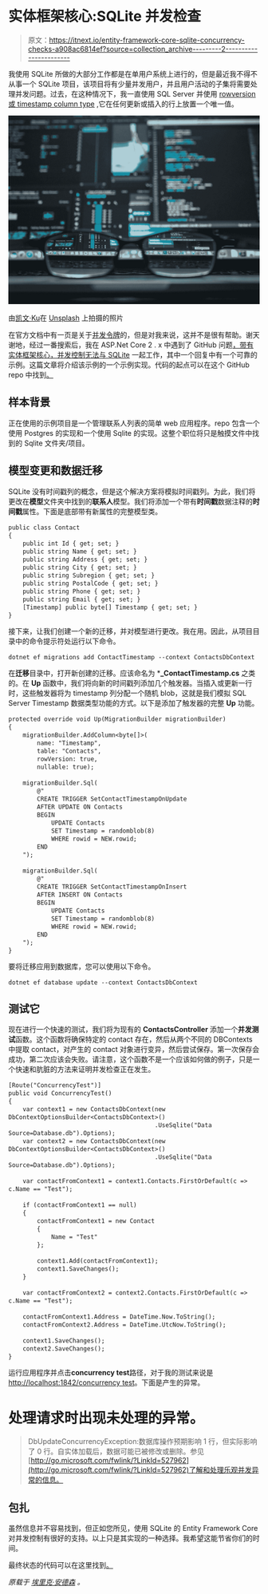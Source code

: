 # 实体框架核心:SQLite 并发检查

> 原文：<https://itnext.io/entity-framework-core-sqlite-concurrency-checks-a908ac6814ef?source=collection_archive---------2----------------------->

我使用 SQLite 所做的大部分工作都是在单用户系统上进行的，但是最近我不得不从事一个 SQLite 项目，该项目将有少量并发用户，并且用户活动的子集将需要处理并发问题。过去，在这种情况下，我一直使用 SQL Server 并使用 [rowversion 或 timestamp column type](https://docs.microsoft.com/en-us/sql/t-sql/data-types/rowversion-transact-sql?view=sql-server-2017) ,它在任何更新或插入的行上放置一个唯一值。

![](img/d4260c01ebc3ea36b635d5c327cd29d1.png)

由[凯文·Ku](https://unsplash.com/@ikukevk?utm_source=medium&utm_medium=referral)在 [Unsplash](https://unsplash.com?utm_source=medium&utm_medium=referral) 上拍摄的照片

在官方文档中有一页是关于[并发令牌](https://docs.microsoft.com/en-us/ef/core/modeling/concurrency)的，但是对我来说，这并不是很有帮助。谢天谢地，经过一番搜索后，我在 ASP.Net Core 2 . x 中遇到了 GitHub 问题[，带有实体框架核心，并发控制无法与 SQLite](https://github.com/aspnet/EntityFrameworkCore/issues/12260) 一起工作，其中一个回复中有一个可靠的示例。这篇文章将介绍该示例的一个示例实现。代码的起点可以在这个 GitHub repo 中找到[。](https://github.com/elanderson/ASP.NET-Core-Entity-Framework/tree/e2dc7bcf15f40e35f0f73dc267fadddf4431ae94)

## 样本背景

正在使用的示例项目是一个管理联系人列表的简单 web 应用程序。repo 包含一个使用 Postgres 的实现和一个使用 Sqlite 的实现。这整个职位将只是触摸文件中找到的 Sqlite 文件夹/项目。

## 模型变更和数据迁移

SQLite 没有时间戳列的概念，但是这个解决方案将模拟时间戳列。为此，我们将更改在**模型**文件夹中找到的**联系人**模型。我们将添加一个带有**时间戳**数据注释的**时间戳**属性。下面是底部带有新属性的完整模型类。

```
public class Contact
{
    public int Id { get; set; }
    public string Name { get; set; }
    public string Address { get; set; }
    public string City { get; set; }
    public string Subregion { get; set; }
    public string PostalCode { get; set; }
    public string Phone { get; set; }
    public string Email { get; set; }
    [Timestamp] public byte[] Timestamp { get; set; }
}
```

接下来，让我们创建一个新的迁移，并对模型进行更改。我在用。因此，从项目目录中的命令提示符处运行以下命令。

```
dotnet ef migrations add ContactTimestamp --context ContactsDbContext
```

在**迁移**目录中，打开新创建的迁移。应该命名为 ***_ContactTimestamp.cs** 之类的。在 **Up** 函数中，我们将向新的时间戳列添加几个触发器。当插入或更新一行时，这些触发器将为 timestamp 列分配一个随机 blob，这就是我们模拟 SQL Server Timestamp 数据类型功能的方式。以下是添加了触发器的完整 **Up** 功能。

```
protected override void Up(MigrationBuilder migrationBuilder)
{
    migrationBuilder.AddColumn<byte[]>(
        name: "Timestamp",
        table: "Contacts",
        rowVersion: true,
        nullable: true);

    migrationBuilder.Sql(
        @"
        CREATE TRIGGER SetContactTimestampOnUpdate
        AFTER UPDATE ON Contacts
        BEGIN
            UPDATE Contacts
            SET Timestamp = randomblob(8)
            WHERE rowid = NEW.rowid;
        END
    ");

    migrationBuilder.Sql(
        @"
        CREATE TRIGGER SetContactTimestampOnInsert
        AFTER INSERT ON Contacts
        BEGIN
            UPDATE Contacts
            SET Timestamp = randomblob(8)
            WHERE rowid = NEW.rowid;
        END
    ");
}
```

要将迁移应用到数据库，您可以使用以下命令。

```
dotnet ef database update --context ContactsDbContext
```

## 测试它

现在进行一个快速的测试，我们将为现有的 **ContactsController** 添加一个**并发测试**函数。这个函数将确保特定的 contact 存在，然后从两个不同的 DBContexts 中提取 contact，对产生的 contact 对象进行变异，然后尝试保存。第一次保存会成功，第二次应该会失败。请注意，这个函数不是一个应该如何做的例子，只是一个快速和肮脏的方法来证明并发检查正在发生。

```
[Route("ConcurrencyTest")]
public void ConcurrencyTest()
{
    var context1 = new ContactsDbContext(new DbContextOptionsBuilder<ContactsDbContext>()
                                         .UseSqlite("Data Source=Database.db").Options);
    var context2 = new ContactsDbContext(new DbContextOptionsBuilder<ContactsDbContext>()
                                         .UseSqlite("Data Source=Database.db").Options);

    var contactFromContext1 = context1.Contacts.FirstOrDefault(c => c.Name == "Test");

    if (contactFromContext1 == null)
    {
        contactFromContext1 = new Contact
        {
            Name = "Test"
        };

        context1.Add(contactFromContext1);
        context1.SaveChanges();
    }

    var contactFromContext2 = context2.Contacts.FirstOrDefault(c => c.Name == "Test");

    contactFromContext1.Address = DateTime.Now.ToString();
    contactFromContext2.Address = DateTime.UtcNow.ToString();

    context1.SaveChanges();
    context2.SaveChanges();
}
```

运行应用程序并点击**concurrency test**路径，对于我的测试来说是[http://localhost:1842/concurrency test](http://localhost:1842/ConcurrencyTest)。下面是产生的异常。

# 处理请求时出现未处理的异常。

> DbUpdateConcurrencyException:数据库操作预期影响 1 行，但实际影响了 0 行。自实体加载后，数据可能已被修改或删除。参见[http://go.microsoft.com/fwlink/?LinkId=527962](http://go.microsoft.com/fwlink/?LinkId=527962)了解和处理乐观并发异常的信息。

## 包扎

虽然信息并不容易找到，但正如您所见，使用 SQLite 的 Entity Framework Core 对并发控制有很好的支持。以上只是其实现的一种选择。我希望这能节省你们的时间。

最终状态的代码可以在这里找到[。](https://github.com/elanderson/ASP.NET-Core-Entity-Framework/tree/d1415d23f00117e3fb727d428dbdd7664ee17a0d)

*原载于* [*埃里克·安德森*](https://elanderson.net/2018/12/entity-framework-core-sqlite-concurrency-checks/) *。*